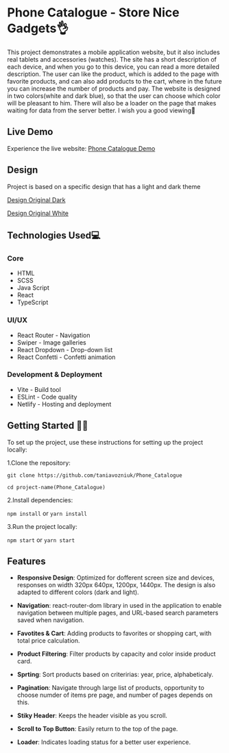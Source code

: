 # Phone Catalogue - Store Nice Gadgets👌

This project demonstrates a mobile application website, but it also includes real tablets and accessories (watches). The site has a short description of each device, and when you go to this device, you can read a more detailed description. The user can like the product, which is added to the page with favorite products, and can also add products to the cart, where in the future you can increase the number of products and pay.
The website is designed in two colors(white and dark blue), so that the user can choose which color will be pleasant to him.
There will also be a loader on the page that makes waiting for data from the server better.
I wish you a good viewing🫶

## Live Demo
  Experience the live website: [Phone Catalogue Demo](https://taniavozniuk.github.io/Phone_Catalogue/)

## Design
Project is based on a specific design that has a light and dark theme

  [Design Original Dark](https://www.figma.com/design/BUusqCIMAWALqfBahnyIiH/Phone-catalog--V2--Original-Dark?node-id=0-1&p=f&t=QZaDtcoBc1OKJZpz-0)

  [Design Original White](https://www.figma.com/design/T5ttF21UnT6RRmCQQaZc6L/Phone-catalog--V2--Original?node-id=0-1&p=f&t=TU19SXuH4PHEuCaN-0)

## Technologies Used💻

### Core

  * HTML
  * SCSS
  * Java Script
  * React
  * TypeScript

### UI/UX

  * React Router - Navigation
  * Swiper - Image galleries
  * React Dropdown - Drop-down list
  * React Confetti - Сonfetti animation

### Development & Deployment

  * Vite - Build tool
  * ESLint - Code quality
  * Netlify - Hosting and deployment

## Getting Started 🧑‍💻

To set up the project, use these instructions for setting up the project locally:

1.Clone the repository:

`git clone https://github.com/taniavozniuk/Phone_Catalogue`

`cd project-name(Phone_Catalogue)`

2.Install dependencies:

 `npm install`
  or
  `yarn install`

3.Run the project locally:

  `npm start`
  or
  `yarn start`

## Features
* **Responsive Design**:
  Optimized for dofferent screen size and devices, responses on width 320px 640px, 1200px, 1440px. The design is also adapted to different colors (dark and light).

* **Navigation**:
  react-router-dom library in used in the application to enable navigation between multiple pages, and URL-based search parameters saved when navigation.

* **Favotites & Cart**:
  Adding products to favorites or shopping cart, with total price calculation.

* **Product Filtering**:
  Filter products by capacity and color inside product card.

* **Sprting**:
  Sort products based on criteririas: year, price, alphabeticaly.

* **Pagination**:
  Navigate through large list of products, opportunity to choose numder of items pre page, and number of pages depends on this.

* **Stiky Header**:
  Keeps the header visible as you scroll.

* **Scroll to Top Button**:
  Easily return to the top of the page.

* **Loader**:
  Indicates loading status for a better user experience.
